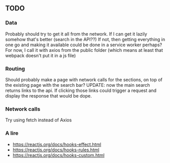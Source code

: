 ## TODO

### Data

Probably should try to get it all from the network.
If I can get it lazily somehow that's better (search in the API??)
If not, then getting everything in one go and making it available could be done in a service worker perhaps?
For now, I call it with axios from the public folder (which means at least that webpack doesn't put it in a js file)

### Routing

Should probably make a page with network calls for the sections, on top of the existing page with the search bar?
UPDATE: now the main search returns links to the api. If clicking those links could trigger a request and display the response that would be dope.

### Network calls

Try using fetch instead of Axios

### A lire

- https://reactjs.org/docs/hooks-effect.html
- https://reactjs.org/docs/hooks-rules.html
- https://reactjs.org/docs/hooks-custom.html
